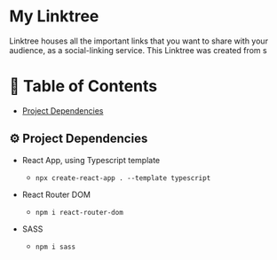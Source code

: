 # My Linktree

Linktree houses all the important links that you want to share with your audience, as a social-linking service. This Linktree was created from s

# 💠 Table of Contents

- [Project Dependencies](#dependencies)

## ⚙️ Project Dependencies

- React App, using Typescript template
    - `npx create-react-app . --template typescript`

- React Router DOM
    - `npm i react-router-dom`

- SASS
    - `npm i sass`